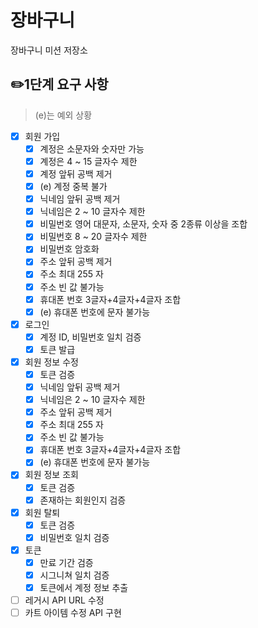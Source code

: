 # 장바구니

장바구니 미션 저장소

## ✏️1단계 요구 사항

> (e)는 예외 상황

- [x] 회원 가입
    - [x] 계정은 소문자와 숫자만 가능
    - [x] 계정은 4 ~ 15 글자수 제한
    - [x] 계정 앞뒤 공백 제거 
    - [x] (e) 계정 중복 불가
    - [x] 닉네임 앞뒤 공백 제거
    - [x] 닉네임은 2 ~ 10 글자수 제한
    - [x] 비밀번호 영어 대문자, 소문자, 숫자 중 2종류 이상을 조합
    - [x] 비밀번호 8 ~ 20 글자수 제한
    - [x] 비밀번호 암호화
    - [x] 주소 앞뒤 공백 제거
    - [x] 주소 최대 255 자
    - [x] 주소 빈 값 불가능
    - [x] 휴대폰 번호 3글자+4글자+4글자 조합
    - [x] (e) 휴대폰 번호에 문자 불가능
- [x] 로그인
    - [x] 계정 ID, 비밀번호 일치 검증
    - [x] 토큰 발급
- [x] 회원 정보 수정
    - [x] 토큰 검증
    - [x] 닉네임 앞뒤 공백 제거
    - [x] 닉네임은 2 ~ 10 글자수 제한
    - [x] 주소 앞뒤 공백 제거
    - [x] 주소 최대 255 자
    - [x] 주소 빈 값 불가능
    - [x] 휴대폰 번호 3글자+4글자+4글자 조합
    - [x] (e) 휴대폰 번호에 문자 불가능
- [x] 회원 정보 조회
    - [x] 토큰 검증
    - [x] 존재하는 회원인지 검증
- [x] 회원 탈퇴
    - [x] 토큰 검증
    - [x] 비밀번호 일치 검증
- [x] 토큰
    - [x] 만료 기간 검증
    - [x] 시그니쳐 일치 검증
    - [x] 토큰에서 계정 정보 추출
- [ ] 레거시 API URL 수정
- [ ] 카트 아이템 수정 API 구현
